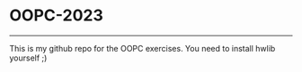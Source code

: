# OOPC-2023
----

This is my github repo for the OOPC exercises.
You need to install hwlib yourself ;)
